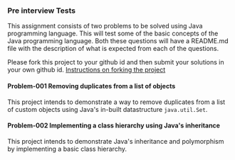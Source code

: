 ### Pre interview Tests

This assignment consists of two problems to be solved using Java programming language. This will test some of the basic concepts of the Java programming language. Both these questions will have a README.md file with the description of what is expected from each of the questions.

Please fork this project to your github id and then submit your solutions in your own github id. [Instructions on forking the project](https://docs.github.com/en/get-started/quickstart/fork-a-repo)

#### Problem-001 Removing duplicates from a list of objects

This project intends to demonstrate a way to remove duplicates from a list of custom objects using Java's in-built datastructure `java.util.Set`.

#### Problem-002 Implementing a class hierarchy using Java's inheritance

This project intends to demonstrate Java's inheritance and polymorphism by implementing a basic class hierarchy.